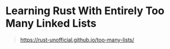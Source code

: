 # Learning Rust With Entirely Too Many Linked Lists

> https://rust-unofficial.github.io/too-many-lists/
